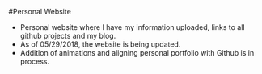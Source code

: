 #Personal Website

- Personal website where I have my information uploaded, links to all github projects and my blog.
- As of 05/29/2018, the website is being updated.
- Addition of animations and aligning personal portfolio with Github is in process.

